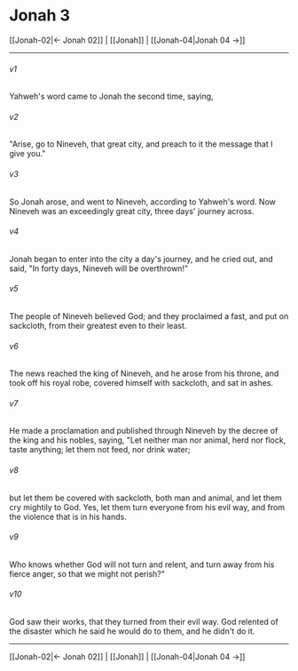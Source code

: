 # Jonah 3

[[Jonah-02|← Jonah 02]] | [[Jonah]] | [[Jonah-04|Jonah 04 →]]
***



###### v1 
Yahweh's word came to Jonah the second time, saying, 

###### v2 
"Arise, go to Nineveh, that great city, and preach to it the message that I give you." 

###### v3 
So Jonah arose, and went to Nineveh, according to Yahweh's word. Now Nineveh was an exceedingly great city, three days' journey across. 

###### v4 
Jonah began to enter into the city a day's journey, and he cried out, and said, "In forty days, Nineveh will be overthrown!" 

###### v5 
The people of Nineveh believed God; and they proclaimed a fast, and put on sackcloth, from their greatest even to their least. 

###### v6 
The news reached the king of Nineveh, and he arose from his throne, and took off his royal robe, covered himself with sackcloth, and sat in ashes. 

###### v7 
He made a proclamation and published through Nineveh by the decree of the king and his nobles, saying, "Let neither man nor animal, herd nor flock, taste anything; let them not feed, nor drink water; 

###### v8 
but let them be covered with sackcloth, both man and animal, and let them cry mightily to God. Yes, let them turn everyone from his evil way, and from the violence that is in his hands. 

###### v9 
Who knows whether God will not turn and relent, and turn away from his fierce anger, so that we might not perish?" 

###### v10 
God saw their works, that they turned from their evil way. God relented of the disaster which he said he would do to them, and he didn't do it.

***
[[Jonah-02|← Jonah 02]] | [[Jonah]] | [[Jonah-04|Jonah 04 →]]
